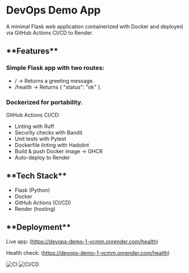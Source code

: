 <h1>DevOps Demo App </h1>


A minimal Flask web application containerized with Docker and deployed via GitHub Actions CI/CD to Render.

<h2>**Features**</h2>

<h3>Simple Flask app with two routes:</h3>
 <ul>
   <li>/ → Returns a greeting message.</li>
  <li>/health → Returns { "status": "ok" }.</li>
  </ul>

<h3>Dockerized for portability.</h3>
GitHub Actions CI/CD:
 <ul><li> Linting with Ruff</li>
 <li> Security checks with Bandit</li>
 <li> Unit tests with Pytest</li>
 <li> Dockerfile linting with Hadolint</li>
 <li> Build & push Docker image → GHCR</li>
 <li> Auto-deploy to Render</li>
 </ul>

<h2>**Tech Stack**</h2>

<ul><li>Flask (Python)</li>
<li>Docker</li>
<li>GitHub Actions (CI/CD)</li>
<li>Render (hosting)</li></ul>

<h2>**Deployment**</h2>

Live app: (https://devops-demo-1-vcmm.onrender.com/health)


Health check: (https://devops-demo-1-vcmm.onrender.com/health)



![CI](https://github.com/msandega/devops-demo-1/actions/workflows/ci.yml/badge.svg)
![CI/CD](https://github.com/msandega/devops-demo-1/actions/workflows/cd.yml/badge.svg)
